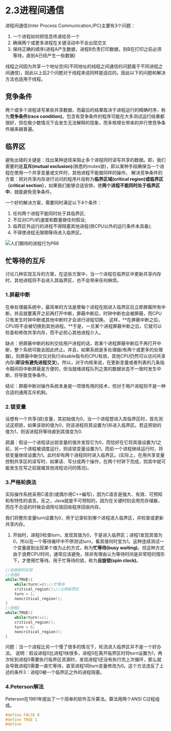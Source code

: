 # 2.3进程间通信
进程间通信(Inter Process Communication,IPC)主要有3个问题：
1. 一个进程如何把信息传递给另一个
2. 确保两个或更多进程在关键活动中不会出现交叉
3. 保持正确的顺序(进程A产生数据，进程B负责打印数据，则B在打印之前必须等待，直到A已经产生一些数据)

线程之间因为共享一个地址空间(不同地址的线程之间通信的问题属于不同进程之间通信)，因此以上后2个问题对于线程来说同样是适应的。因此以下的问题和解决方法也适用于线程。
## 竞争条件
两个或多个进程读写某些共享数据，而最后的结果取决于进程运行的精确时序，称为**竞争条件(race condition)**。包含有竞争条件的程序可能在大多测试运行结果都很好，但在极少数情况下会发生无法解释的现象，而多核增长带来的并行使竞争条件越来越普遍。
## 临界区
避免出错的关键是：找出某种途径来阻止多个进程同时读写共享的数据。即，我们需要的是**互斥(mutual exclusion)**(熟悉的mutex锁)，即以某种手段确保当一个进程在使用一个共享变量或文件时，其他进程不能做同样的操作。
解决竞争条件的方案：把对共享内存进行访问的程序片段称为**临界区域(critical region)**或**临界区（critical section）**，如果我们能够合适安排，使**两个进程不能同时处于临界区中**，就能避免竞争条件。

一个好的解决方案，需要同时满足以下4个条件：
1. 任何两个进程不能同时处于其临界区;
2. 不应对CPU的速度和数量做任何假设;
3. 临界区外运行的进程不得阻塞其他进程(除CPU以外的运行条件未具备);
4. 不得使进程无限期等待进入临界区。

![人们期待的进程行为P68]()

## 忙等待的互斥
讨论几种实现互斥的方案，在这些方案中，当一个进程在临界区中更新共享内存时，其他进程将不会进入其临界区，也不会带来任何麻烦。

### 1.屏蔽中断
在单处理器系统中，最简单的方法是使每个进程在刚进入临界区后立即屏蔽所有中断，并且就要离开之前再打开中断，屏蔽中断后，时钟中断也会被屏蔽，而CPU只有发生时钟中断或其他中断时才会进行进程切换。
这样，**在屏蔽中断之后，CPU将不会被切换到其他进程。**于是，一旦某个进程屏蔽中断之后，它就可以检查和修改共享内存，而不必担心其他进程介入。

缺点：把屏蔽中断的权利交给用户进程的话，若某个进程屏蔽中断后不再打开中断，整个系统可能会因此终止。并且，如果系统是多处理器(有两个或更多的处理器)，则屏蔽中断仅仅对执行disable指令的CPU有效，其他CPU仍然可以访问共享内存(**即没有避免进程交叉**)。所以，对于内核来说，在更新变量或者列表的几条指令期间将中断屏蔽是方便的，但当就绪进程队列之类的数据状态不一致时发生中断，将导致竞争条件。

结论：屏蔽中断对操作系统本身是一项很有用的技术，但对于用户进程则不是一种合适的通用互斥机制。

### 2.锁变量
设想有一个共享(锁)变量，其初始值为0，当一个进程想进入其临界区时，首先测试这把锁，如果该锁的值为0，则该进程将其设置为1并进入临界区。若这把锁的值为1，则该进程将等待直到其值变为0.

疏漏：假设一个进程读出锁变量的值并发现它为0，而恰好在它将其值设置为1之前，另一个进程被调度运行，则该锁变量设置为1。而前一个进程继续运行时，将锁变量继续设置为1。此时却有两个进程同时进入临界区。(实际上，在用共享变量控制共享区的读写时，如果读、写分成两个操作，在两个时钟下完成，则其中就可能发生在写之前就被其他进程访问的情况)。

### 3.严格轮换法
实际操作系统采用C语言(或偶尔用C++编写)，因为C语言是强大、有效、可预知和有特性的语言。反之，Java就是不可预知的，因为在关键时刻会用完存储器，而在不合适的时候会调用垃圾回收程序回收内存。

我们将整形变量turn设置为0，用于记录轮到哪个进程进入临界区，并检查或更新共享内存。
1. 开始时，进程0检查turn，发现其值为0，于是进入临界区；进程1发现其值为0，所以在一个等待循环中不停测试turn，看其值何时变为1。这种连续测试一个变量直到出现某个值为止的方式，称为**忙等待(busy waiting)**。但这种方式由于浪费CPU时间，通常应该避免，除非有理由认为等待时间是非常短的情形下，才使用忙等待。用于忙等待的锁，称为**自旋锁(spin clock)**。
```c
//自旋锁的实现
//进程0
while(TRUE){
	while(turn!=0);//忙等待
	critical_region();//占用临界区
	turn = 1;
	noncritical_region();
}
//进程1
while(TRUE){
	while(turn!=1);
	critical_region();
	turn = 0;
	noncritical_region();
}
```

问题：当一个进程比另一个慢了很多的情况下，轮流进入临界区并不是一个好办法。
说明：假设进程0比进程1快很多，进程0在离开临界区时将turn设置为1，再次轮到进程0需要执行临界区资源时，发现进程1还没有执行完上次循环，那么就会导致进程0需要一直忙等待，直至进程1将turn变量修改为0。这个方法违反了上述的条件3：进程0被一个临界区之外的进程阻塞。

### 4.Peterson解法
Peterson在1981年提出了一个简单的软件互斥算法。算法用两个ANSI C过程组成。
```c
#define FALSE 0
#define TRUE 1
#define

```

